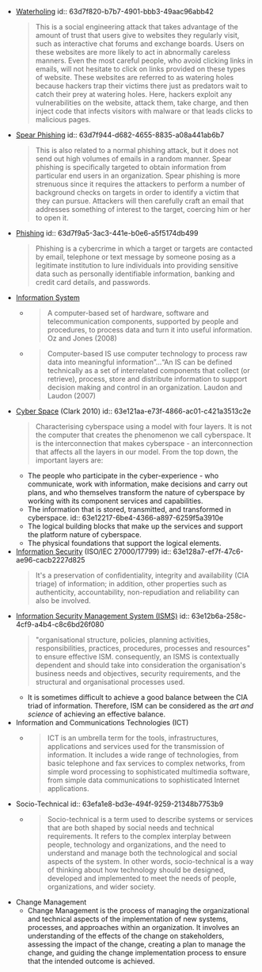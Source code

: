 - [Waterholing](https://www.oreilly.com/library/view/cybersecurity-attack/9781788475297/9f193edd-e0d8-4ad8-bbc0-11678e996910.xhtml)
  id:: 63d7f820-b7b7-4901-bbb3-49aac96abb42
  > This is a social engineering attack that takes advantage of the amount 
  of trust that users give to websites they regularly visit, such as 
  interactive chat forums and exchange boards. Users on these websites are
   more likely to act in abnormally careless manners. Even the most 
  careful people, who avoid clicking links in emails, will not hesitate to
   click on links provided on these types of website. These websites are 
  referred to as watering holes because hackers trap their victims there 
  just as predators wait to catch their prey at watering holes. Here, 
  hackers exploit any vulnerabilities on the website, attack them, take 
  charge, and then inject code that infects visitors with malware or that 
  leads clicks to malicious pages.
- [Spear Phishing](https://www.oreilly.com/library/view/cybersecurity-attack/9781788475297/46b0717c-6884-48e7-9584-029219e7f2cc.xhtml)
  id:: 63d7f944-d682-4655-8835-a08a441ab6b7
  > This is also related to a normal phishing attack, but it does not send 
  out high volumes of emails in a random manner. Spear phishing is 
  specifically targeted to obtain information from particular end users in
   an organization. Spear phishing is more strenuous since it requires the
   attackers to perform a number of background checks on targets in order 
  to identify a victim that they can pursue. Attackers will then carefully
   craft an email that addresses something of interest to the target, 
  coercing him or her to open it.
- [Phishing](https://www.phishing.org/what-is-phishing)
  id:: 63d7f9a5-3ac3-441e-b0e6-a5f5174db499
  > Phishing is a cybercrime in which a target or targets are contacted by email, telephone or text message by someone posing as a legitimate institution to lure individuals into providing sensitive data such as personally
  identifiable information, banking and credit card details, and passwords.
- [Information System](https://moodle.port.ac.uk/mod/page/view.php?id=2595408)
	- > A computer-based set of hardware, software and telecommunication components, supported by people and procedures, to process data and turn it into useful information.
	  Oz and Jones (2008)
	- > Computer-based IS use computer technology to process raw data into meaningful information”...“An IS can be defined technically as a set of interrelated components that collect (or retrieve), process, store and distribute information to support decision making and control in an organization.
	  Laudon and Laudon (2007)
- [Cyber Space](https://ecir.mit.edu/sites/default/files/documents/%5BClark%5D%20Characterizing%20Cyberspace-%20Past%2C%20Present%20and%20Future.pdf) (Clark 2010)
  id:: 63e121aa-e73f-4866-ac01-c421a3513c2e
  > Characterising cyberspace using a model with four layers. It is not the computer that creates the phenomenon we call cyberspace. It is the interconnection that makes cyberspace - an interconnection that affects all the layers in our model. From the top down, the important layers are:
	- The people who participate in the cyber-experience - who communicate, work with information, make decisions and carry out plans, and who themselves transform the nature of cyberspace by working with its component services and capabilities.
	- The information that is stored, transmitted, and transformed in cyberspace.
	  id:: 63e12217-6be4-4366-a897-6259f5a3910e
	- The logical building blocks that make up the services and support the platform nature of cyberspace.
	- The physical foundations that support the logical elements.
- [Information Security](https://www.researchgate.net/profile/Segundo-Castro-Gonzales/publication/323265813_EVALUATION_OF_VULNERABILITIES_IN_COMPUTER_SYSTEMS_USERS/links/5a8afeec0f7e9b1a9555a121/EVALUATION-OF-VULNERABILITIES-IN-COMPUTER-SYSTEMS-USERS.pdf) (ISO/IEC 27000/17799)
  id:: 63e128a7-ef7f-47c6-ae96-cacb2227d825
  > It's a preservation of confidentiality, integrity and availability (CIA triage) of information; in addition, other properties such as authenticity, accountability, non-repudiation and reliability can also be involved.
- [Information Security Management System (ISMS)](https://books.google.de/books?hl=en&lr=&id=uFObBAAAQBAJ&oi=fnd&pg=PA5&dq=%22organisational+structure,+policies,+planning+activities,+responsibilities,+practices,+procedures,+processes+and+resources,%22&ots=bVglltp1Yr&sig=phInMVwyxq_LxQ_h1lC2delu0_o&redir_esc=y#v=onepage&q=organisational%20structure%2C%20policies%2C%20planning%20activities%2C%20responsibilities%2C%20practices%2C%20procedures%2C%20processes%20and%20resources%2C&f=false)
  id:: 63e12b6a-258c-4cf9-a4b4-c8c6bd26f080
  > "organisational structure, policies, planning activities, responsibilities, practices, procedures, processes and resources" to ensure effective ISM. consequently, an ISMS is contextually dependent and should take into consideration the organisation's business needs and objectives, security requirements, and the structural and organisational processes used.
	- It is sometimes difficult to achieve a good balance between the CIA triad of information. Therefore, ISM can be considered as the *art and science* of achieving an effective balance.
- Information and Communications Technologies (ICT)
	- > ICT is an umbrella term for the tools, infrastructures, applications and services used for the transmission of information. It includes a wide range of technologies, from basic telephone and fax services to complex networks, from simple word processing to sophisticated multimedia software, from simple data communications to sophisticated Internet applications.
- Socio-Technical
  id:: 63efa1e8-bd3e-494f-9259-21348b7753b9
	- > Socio-technical is a term used to describe systems or services that are both shaped by social needs and technical requirements. It refers to the complex interplay between people, technology and organizations, and the need to understand and manage both the technological and social aspects of the system. In other words, socio-technical is a way of thinking about how technology should be designed, developed and implemented to meet the needs of people, organizations, and wider society.
- Change Management
	- Change Management is the process of managing the organizational and technical aspects of the implementation of new systems, processes, and approaches within an organization. It involves an understanding of the effects of the change on stakeholders, assessing the impact of the change, creating a plan to manage the change, and guiding the change implementation process to ensure that the intended outcome is achieved.
